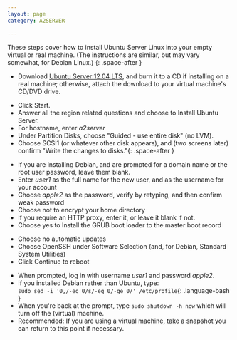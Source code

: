 ```yaml
---
layout: page
category: A2SERVER

---
```


These steps cover how to install Ubuntu Server Linux into your empty virtual or real machine. (The instructions are similar, but may vary somewhat, for Debian Linux.)
{: .space-after }

* Download [Ubuntu Server 12.04 LTS][Ubuntu download], and burn it to a CD if
  installing on a real machine; otherwise, attach the download to your
  virtual machine's CD/DVD drive.

<!-- space -->

* Click Start.
* Answer all the region related questions and choose to Install Ubuntu
  Server.
* For hostname, enter *a2server*
* Under Partition Disks, choose "Guided - use entire disk" (no LVM).
* Choose SCSI1 (or whatever other disk appears), and (two screens later)
  confirm "Write the changes to disks."{: .space-after }

<!-- space -->

* If you are installing Debian, and are prompted for a domain name or
  the root user password, leave them blank.
* Enter *user1* as the full name for the new user, and as the username
  for your account
* Choose *apple2* as the password, verify by retyping, and then confirm
  weak password
* Choose not to encrypt your home directory
* If you require an HTTP proxy, enter it, or leave it blank if not.
* Choose yes to Install the GRUB boot loader to the master boot record

<!-- space -->

* Choose no automatic updates
* Choose OpenSSH under Software Selection (and, for Debian, Standard
  System Utilities)
* Click Continue to reboot

<!-- space -->

* When prompted, log in with username *user1* and password *apple2*.
* If you installed Debian rather than Ubuntu, type:  
  `sudo sed -i '0,/-eq 0/s/-eq 0/-ge 0/' /etc/profile`{: .language-bash }
* When you're back at the prompt, type `sudo shutdown -h now` which
  will turn off the (virtual) machine.
* Recommended: If you are using a virtual machine, take a snapshot you
  can return to this point if necessary.

[Ubuntu download]: http://www.ubuntu.com/download/server/download
